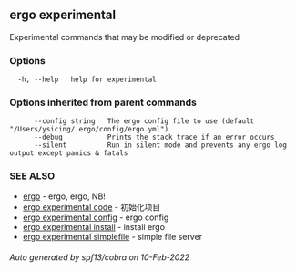 ## ergo experimental

Experimental commands that may be modified or deprecated

### Options

```
  -h, --help   help for experimental
```

### Options inherited from parent commands

```
      --config string   The ergo config file to use (default "/Users/ysicing/.ergo/config/ergo.yml")
      --debug           Prints the stack trace if an error occurs
      --silent          Run in silent mode and prevents any ergo log output except panics & fatals
```

### SEE ALSO

* [ergo](ergo.md)	 - ergo, ergo, NB!
* [ergo experimental code](ergo_experimental_code.md)	 - 初始化项目
* [ergo experimental config](ergo_experimental_config.md)	 - ergo config
* [ergo experimental install](ergo_experimental_install.md)	 - install ergo
* [ergo experimental simplefile](ergo_experimental_simplefile.md)	 - simple file server

###### Auto generated by spf13/cobra on 10-Feb-2022
